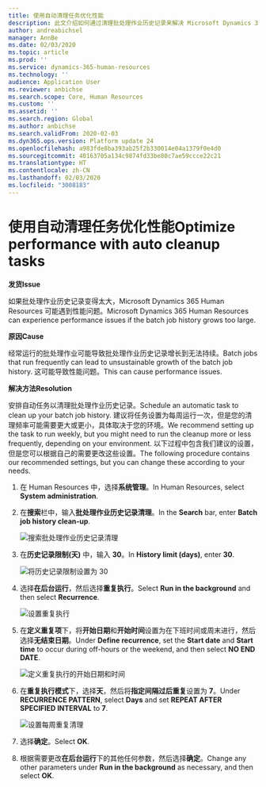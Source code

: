 ```yaml
---
title: 使用自动清理任务优化性能
description: 此文介绍如何通过清理批处理作业历史记录来解决 Microsoft Dynamics 365 Human Resources 的某些性能问题。
author: andreabichsel
manager: AnnBe
ms.date: 02/03/2020
ms.topic: article
ms.prod: ''
ms.service: dynamics-365-human-resources
ms.technology: ''
audience: Application User
ms.reviewer: anbichse
ms.search.scope: Core, Human Resources
ms.custom: ''
ms.assetid: ''
ms.search.region: Global
ms.author: anbichse
ms.search.validFrom: 2020-02-03
ms.dyn365.ops.version: Platform update 24
ms.openlocfilehash: a983fde8ba393ab25f2b330014e04a1379f0e4d0
ms.sourcegitcommit: 40163705a134c9874fd33be80c7ae59ccce22c21
ms.translationtype: HT
ms.contentlocale: zh-CN
ms.lasthandoff: 02/03/2020
ms.locfileid: "3008183"
---
```

# <a name="optimize-performance-with-auto-cleanup-tasks"></a><span data-ttu-id="65500-103">使用自动清理任务优化性能</span><span class="sxs-lookup"><span data-stu-id="65500-103">Optimize performance with auto cleanup tasks</span></span>

<span data-ttu-id="65500-104">**发货**</span><span class="sxs-lookup"><span data-stu-id="65500-104">**Issue**</span></span>

<span data-ttu-id="65500-105">如果批处理作业历史记录变得太大，Microsoft Dynamics 365 Human Resources 可能遇到性能问题。</span><span class="sxs-lookup"><span data-stu-id="65500-105">Microsoft Dynamics 365 Human Resources can experience performance issues if the batch job history grows too large.</span></span>

<span data-ttu-id="65500-106">**原因**</span><span class="sxs-lookup"><span data-stu-id="65500-106">**Cause**</span></span>

<span data-ttu-id="65500-107">经常运行的批处理作业可能导致批处理作业历史记录增长到无法持续。</span><span class="sxs-lookup"><span data-stu-id="65500-107">Batch jobs that run frequently can lead to unsustainable growth of the batch job history.</span></span> <span data-ttu-id="65500-108">这可能导致性能问题。</span><span class="sxs-lookup"><span data-stu-id="65500-108">This can cause performance issues.</span></span> 

<span data-ttu-id="65500-109">**解决方法**</span><span class="sxs-lookup"><span data-stu-id="65500-109">**Resolution**</span></span>

<span data-ttu-id="65500-110">安排自动任务以清理批处理作业历史记录。</span><span class="sxs-lookup"><span data-stu-id="65500-110">Schedule an automatic task to clean up your batch job history.</span></span> <span data-ttu-id="65500-111">建议将任务设置为每周运行一次，但是您的清理频率可能需要更大或更小，具体取决于您的环境。</span><span class="sxs-lookup"><span data-stu-id="65500-111">We recommend setting up the task to run weekly, but you might need to run the cleanup more or less frequently, depending on your environment.</span></span> <span data-ttu-id="65500-112">以下过程中包含我们建议的设置，但是您可以根据自己的需要更改这些设置。</span><span class="sxs-lookup"><span data-stu-id="65500-112">The following procedure contains our recommended settings, but you can change these according to your needs.</span></span>

1. <span data-ttu-id="65500-113">在 Human Resources 中，选择**系统管理**。</span><span class="sxs-lookup"><span data-stu-id="65500-113">In Human Resources, select **System administration**.</span></span>

2. <span data-ttu-id="65500-114">在**搜索**栏中，输入**批处理作业历史记录清理**。</span><span class="sxs-lookup"><span data-stu-id="65500-114">In the **Search** bar, enter **Batch job history clean-up**.</span></span>

   ![搜索批处理作业历史记录清理](media/talent-batch-history-cleanup-search-bar.png)

3. <span data-ttu-id="65500-116">在**历史记录限制(天)** 中，输入 **30**。</span><span class="sxs-lookup"><span data-stu-id="65500-116">In **History limit (days)**, enter **30**.</span></span>

   ![将历史记录限制设置为 30](media/talent-batch-history-cleanup-history-limit.png)

4. <span data-ttu-id="65500-118">选择**在后台运行**，然后选择**重复执行**。</span><span class="sxs-lookup"><span data-stu-id="65500-118">Select **Run in the background** and then select **Recurrence**.</span></span>

   ![设置重复执行](media/talent-batch-history-cleanup-recurrence.png)

5. <span data-ttu-id="65500-120">在**定义重复项**下，将**开始日期**和**开始时间**设置为在下班时间或周末进行，然后选择**无结束日期**。</span><span class="sxs-lookup"><span data-stu-id="65500-120">Under **Define recurrence**, set the **Start date** and **Start time** to occur during off-hours or the weekend, and then select **NO END DATE**.</span></span> 

   ![定义重复执行的开始日期和时间](media/talent-batch-history-cleanup-define-recurrence.png)

6. <span data-ttu-id="65500-122">在**重复执行模式**下，选择**天**，然后将**指定间隔过后重复**设置为 **7**。</span><span class="sxs-lookup"><span data-stu-id="65500-122">Under **RECURRENCE PATTERN**, select **Days** and set **REPEAT AFTER SPECIFIED INTERVAL** to **7**.</span></span>

   ![设置每周重复清理](media/talent-batch-history-cleanup-recurrence-pattern.png)

7. <span data-ttu-id="65500-124">选择**确定**。</span><span class="sxs-lookup"><span data-stu-id="65500-124">Select **OK**.</span></span>

8. <span data-ttu-id="65500-125">根据需要更改**在后台运行**下的其他任何参数，然后选择**确定**。</span><span class="sxs-lookup"><span data-stu-id="65500-125">Change any other parameters under **Run in the background** as necessary, and then select **OK**.</span></span>

